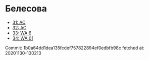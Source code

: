 # Белесова
- [31: AC](31.md)
- [32: AC](32.md)
- [33: WA 6](33.md)
- [34: WA 01](34.md)

Commit: 1b0a64dd1dea135fcdef757822894ef0edbfb98c
 fetched at: 20201130-130213

